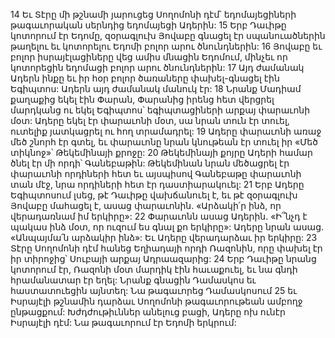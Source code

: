 14 Եւ Տէրը մի թշնամի յարուցեց Սողոմոնի դէմ՝ եդոմայեցիների թագաւորական սերնդից եդոմայեցի Ադերին: 15 Երբ Դաւիթը կոտորում էր Եդոմը, զօրագլուխ Յովաբը գնացել էր սպանուածներին թաղելու եւ կոտորելու Եդոմի բոլոր արու ծնունդներին: 16 Յովաբը եւ բոլոր իսրայէլացիները վեց ամիս մնացին Եդոմում, մինչեւ որ կոտորեցին եդոմացի բոլոր արու ծնունդներին: 17 Այդ ժամանակ Ադերն ինքը եւ իր հօր բոլոր ծառաները փախել-գնացել էին Եգիպտոս: Ադերն այդ ժամանակ մանուկ էր: 18 Նրանք Մադիամ քաղաքից եկել էին Փարան, Փարանից իրենց հետ վերցրել մարդկանց ու եկել Եգիպտոս՝ եգիպտացիների արքայ փարաւոնի մօտ: Ադերը եկել էր փարաւոնի մօտ, սա նրան տուն էր տուել, ուտելիք յատկացրել ու հող տրամադրել: 19 Ադերը փարաւոնի առաջ մեծ շնորհ էր գտել, եւ փարաւոնը նրան կնութեան էր տուել իր «Մեծ տիկնոջ»՝ Թեկեմինայի քրոջը: 20 Թեկեմինայի քոյրը Ադերի համար ծնել էր մի որդի՝ Գանեբաթին: Թեկեմինան նրան մեծացրել էր փարաւոնի որդիների հետ եւ այսպիսով Գանեբաթը փարաւոնի տան մէջ, նրա որդիների հետ էր դաստիարակուել: 21 Երբ Ադերը Եգիպտոսում լսեց, թէ Դաւիթը վախճանուել է, եւ թէ զօրագլուխ Յովաբը մահացել է, ասաց փարաւոնին. «Արձակի՛ր ինձ, որ վերադառնամ իմ երկիրը»: 22 Փարաւոնն ասաց Ադերին. «Ի՞նչդ է պակաս ինձ մօտ, որ ուզում ես գնալ քո երկիրը»: Ադերը նրան ասաց. «Անպայմա՛ն արձակիր ինձ»: Եւ Ադերը վերադարձաւ իր երկիրը:
23 Տէրը Սողոմոնի դէմ հանեց Եղիադայի որդի Ռազոնին, որը փախել էր իր տիրոջից՝ Սուբայի արքայ Ադրաազարից: 24 Երբ Դաւիթը նրանց կոտորում էր, Ռազոնի մօտ մարդիկ էին հաւաքուել, եւ նա գնդի հրամանատար էր եղել: Նրանք գնացին Դամասկոս եւ հաստատուեցին այնտեղ: Նա թագաւորեց Դամասկոսում 25 եւ Իսրայէլի թշնամին դարձաւ Սողոմոնի թագաւորութեան ամբողջ ընթացքում: Խժդժութիւններ անելուց բացի, Ադերը ոխ ունէր Իսրայէլի դէմ: Նա թագաւորում էր Եդոմի երկրում:
